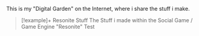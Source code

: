 This is my "Digital Garden" on the Internet, where i share the stuff i make.

> [!example]+ Resonite Stuff 
> The Stuff i made within the Social Game / Game Engine "Resonite" 
Test
